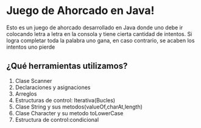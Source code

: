 # Juego de Ahorcado en Java!

Esto es un juego de ahorcado desarrollado en Java donde uno debe ir colocando letra a letra en la consola y tiene cierta cantidad de intentos. Si logra completar toda la palabra uno gana, en caso contrario, se acaben los intentos uno pierde

## ¿Qué herramientas utilizamos?

1. Clase Scanner
2. Declaraciones y asignaciones
3. Arreglos
4. Estructuras de control: Iterativa(Bucles)
5. Clase String y sus metodos(valueOf,charAt,length)
6. Clase Character y su metodo toLowerCase
7. Estructura de control:condicional
